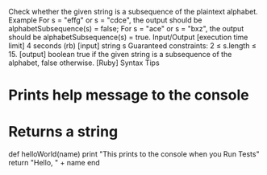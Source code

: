Check whether the given string is a subsequence of the plaintext alphabet.
Example
For s = "effg" or s = "cdce", the output should be
alphabetSubsequence(s) = false;
For s = "ace" or s = "bxz", the output should be
alphabetSubsequence(s) = true.
Input/Output
[execution time limit] 4 seconds (rb)
[input] string s
Guaranteed constraints:
2 ≤ s.length ≤ 15.
[output] boolean
true if the given string is a subsequence of the alphabet, false otherwise.
[Ruby] Syntax Tips
# Prints help message to the console
# Returns a string
def helloWorld(name)
    print "This prints to the console when you Run Tests"
    return "Hello, " + name
end
